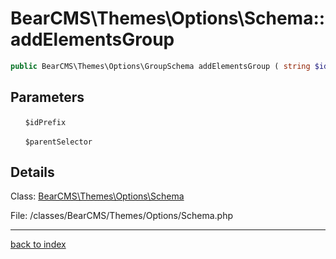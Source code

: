 # BearCMS\Themes\Options\Schema::addElementsGroup

```php
public BearCMS\Themes\Options\GroupSchema addElementsGroup ( string $idPrefix , string $parentSelector )
```

## Parameters

&nbsp;&nbsp;&nbsp;&nbsp;&nbsp;&nbsp;`$idPrefix`

&nbsp;&nbsp;&nbsp;&nbsp;&nbsp;&nbsp;`$parentSelector`

## Details

Class: [BearCMS\Themes\Options\Schema](bearcms.themes.options.schema.class.md)

File: /classes/BearCMS/Themes/Options/Schema.php

---

[back to index](index.md)

